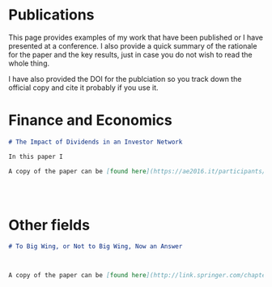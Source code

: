 
# Publications

This page provides examples of my work that have been published or I have presented at a conference. I also provide a quick summary of the rationale for the paper and the key results, just in case you do not wish to read the whole thing.

I have also provided the DOI for the publciation so you track down the official copy and cite it probably if you use it.

# Finance and Economics 
```markdown
# The Impact of Dividends in an Investor Network

In this paper I 

A copy of the paper can be [found here](https://ae2016.it/participants/20-27/the-impact-of-dividends-in-an-investor-network)





```

# Other fields 
```markdown
# To Big Wing, or Not to Big Wing, Now an Answer



A copy of the paper can be [found here](http://link.springer.com/chapter/10.1007/978-3-319-46882-2_5)


```
